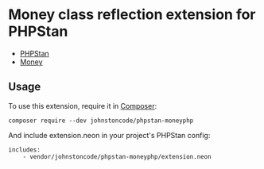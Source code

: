 # Money class reflection extension for PHPStan

* [PHPStan](https://github.com/phpstan/phpstan)
* [Money](https://github.com/moneyphp/money)


## Usage

To use this extension, require it in [Composer](https://getcomposer.org/):

```
composer require --dev johnstoncode/phpstan-moneyphp
```

And include extension.neon in your project's PHPStan config:

```
includes:
	- vendor/johnstoncode/phpstan-moneyphp/extension.neon
```
